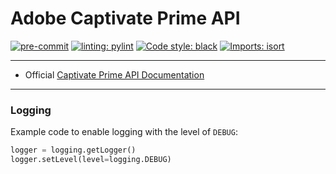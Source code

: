 # Adobe Captivate Prime API

[![pre-commit](https://img.shields.io/badge/pre--commit-enabled-brightgreen?logo=pre-commit&logoColor=white)](https://github.com/pre-commit/pre-commit)
[![linting: pylint](https://img.shields.io/badge/linting-pylint-yellowgreen)](https://github.com/PyCQA/pylint)
[![Code style: black](https://img.shields.io/badge/code%20style-black-000000.svg)](https://github.com/psf/black)
[![Imports: isort](https://img.shields.io/badge/%20imports-isort-%231674b1?style=flat&labelColor=ef8336)](https://pycqa.github.io/isort/)

---

- Official [Captivate Prime API Documentation](https://captivateprime.adobe.com/docs/primeapi/v2/)

---

### Logging

Example code to enable logging with the level of `DEBUG`:

``` python
logger = logging.getLogger()
logger.setLevel(level=logging.DEBUG)
```
